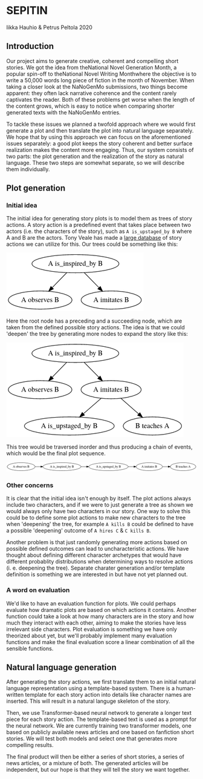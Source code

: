 # SEPITIN

Iikka Hauhio & Petrus Peltola 2020

## Introduction

Our project aims to generate creative, coherent and compelling short stories. We got the idea from theNational Novel Generation Month, a popular spin-off to theNational Novel Writing Monthwhere the objective is to write a 50,000 words long piece of fiction in the month of November. When taking a closer look at the NaNoGenMo submissions, two things become apparent: they often lack narrative coherence and the content rarely captivates  the  reader. Both of these problems get worse when the length of the content grows, which is easy to notice when comparing shorter generated texts with the NaNoGenMo entries.

To tackle these issues we planned a twofold approach where we would first generate a plot and then translate the plot into natural language separately. We hope that by using this approach we can focus on the aforementioned issues separately: a good plot keeps the story coherent and better surface realization makes the content more engaging. Thus, our system consists of two parts: the plot generation and the realization of the story as natural language.
These two steps are somewhat separate, so we will describe them individually.

## Plot generation

### Initial idea

The initial idea for generating story plots is to model them as trees of story actions. A story action is a predefined event that takes place between two actors (i.e. the characters of the story), such as ```A is_upstaged_by B``` where A and B are the actors. Tony Veale has made a [large database](https://github.com/prosecconetwork/Scealextric/blob/master/Veale's%20action%20pairs.xlsx) of story actions we can utilize for this. Our trees could be something like this:

![tree1](system_kuvat/graphviz1.png)

Here the root node has a preceding and a succeeding node, which are taken from the defined possible story actions. The idea is that we could 'deepen' the tree by generating more nodes to expand the story like this:

![tree2](system_kuvat/graphviz2.png)

This tree would be traversed inorder and thus producing a chain of events, which would be the final plot sequence.

![seq](system_kuvat/graphviz3.png)

### Other concerns

It is clear that the initial idea isn't enough by itself. The plot actions always include two characters, and if we were to just generate a tree as shown we would always only have two characters in our story. One way to solve this could be to define some plot actions to make new characters to the tree when 'deepening' the tree, for example ```A kills B``` could be defined to have a possible 'deepening' outcome of ```A hires C``` & ```C kills B```.

Another problem is that just randomly generating more actions based on possible defined outcomes can lead to uncharacteristic actions. We have thought about defining different character archetypes that would have different probablity distributions when determining ways to resolve actions (i. e. deepening the tree). Separate charater generation and/or template definition is something we are interested in but have not yet planned out.

### A word on evaluation

We'd like to have an evaluation function for plots. We could perhaps evaluate how dramatic plots are based on which actions it contains. Another function could take a look at how many characters are in the story and how much they interact with each other, aiming to make the stories have less irrelevant side characters. Plot evaluation is something we have only theorized about yet, but we'll probably implement many evaluation functions and make the final evaluation score a linear combination of all the sensible functions.

## Natural language generation

After generating the story actions, we first translate them to an initial natural language representation using a template-based system. There is a human-written template for each story action into details like character names are inserted. This will result in a natural languge skeleton of the story.

Then, we use Transformer-based neural network to generate a longer text piece for each story action. The template-based text is used as a prompt for the neural network. We are currently training two transformer models, one based on publicly available news articles and one based on fanfiction short stories. We will test both models and select one that generates more compelling results.

The final product will then be either a series of short stories, a series of news articles, or a mixture of both. The generated articles will be independent, but our hope is that they will tell the story we want together.
